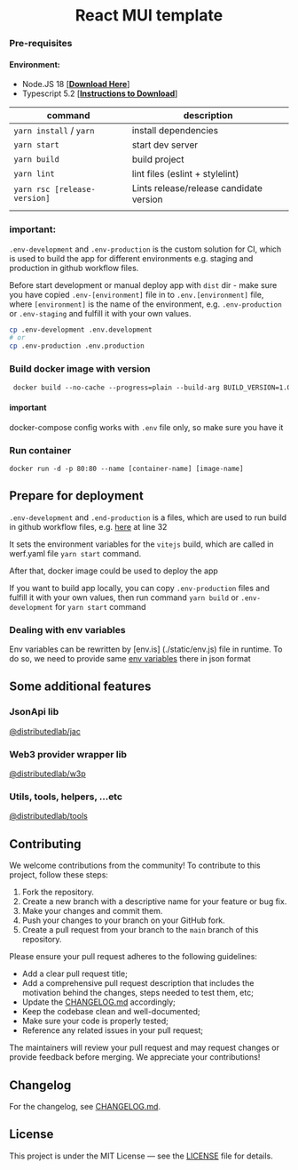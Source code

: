 <div style="text-align: center;"><h1><b>React MUI template</b></h1></div>

### Pre-requisites

#### Environment:

- Node.JS 18 [**[Download Here]**]
- Typescript 5.2 [**[Instructions to Download]**]

| command                      | description                             |
|------------------------------|-----------------------------------------|
| `yarn install` / `yarn`      | install dependencies                    |
| `yarn start`                 | start dev server                        |
| `yarn build`                 | build project                           |
| `yarn lint`                  | lint files (eslint + stylelint)         |
| `yarn rsc [release-version]` | Lints release/release candidate version |
|                              |                                         |

### important:
`.env-development` and `.env-production` is the custom solution for CI, which is used to build the app for different environments e.g. staging and production in github workflow files.

Before start development or manual deploy app with `dist` dir - make sure you have copied `.env-[environment]` file in to `.env.[environment]` file, where `[environment]` is the name of the environment, e.g. `.env-production` or `.env-staging` and fulfill it with your own values.

```bash
cp .env-development .env.development
# or
cp .env-production .env.production
```

### Build docker image with version
```dockerfile
 docker build --no-cache --progress=plain --build-arg BUILD_VERSION=1.0.0-rc.0 -t react-template .
```

#### important
docker-compose config works with `.env` file only, so make sure you have it

### Run container
```
docker run -d -p 80:80 --name [container-name] [image-name]
```

## Prepare for deployment
`.env-development` and `.end-production` is a files, which are used to run build in github workflow files, e.g. [here](.github/workflows/main.yml) at line 32

It sets the environment variables for the `vitejs` build, which are called in werf.yaml file `yarn start` command.

After that, docker image could be used to deploy the app

If you want to build app locally, you can copy `.env-production` files and fulfill it with your own values, then run command `yarn build` or `.env-development` for `yarn start` command

### Dealing with env variables
Env variables can be rewritten by [env.is] (./static/env.js) file in runtime. To do so, we need to provide same [env variables](.env.example) there in json format

## Some additional features

### JsonApi lib

[@distributedlab/jac](https://distributed-lab.github.io/web-kit/modules/_distributedlab_jac.html)

### Web3 provider wrapper lib

[@distributedlab/w3p](https://distributed-lab.github.io/web-kit/modules/_distributedlab_w3p.html)

### Utils, tools, helpers, ...etc

[@distributedlab/tools](https://distributed-lab.github.io/web-kit/modules/_distributedlab_tools.html)

## Contributing

We welcome contributions from the community! To contribute to this project, follow these steps:

1. Fork the repository.
1. Create a new branch with a descriptive name for your feature or bug fix.
1. Make your changes and commit them.
1. Push your changes to your branch on your GitHub fork.
1. Create a pull request from your branch to the `main` branch of this repository.

Please ensure your pull request adheres to the following guidelines:
- Add a clear pull request title;
- Add a comprehensive pull request description that includes the motivation behind the changes, steps needed to test them, etc;
- Update the [CHANGELOG.md] accordingly;
- Keep the codebase clean and well-documented;
- Make sure your code is properly tested;
- Reference any related issues in your pull request;

The maintainers will review your pull request and may request changes or provide feedback before merging. We appreciate your contributions!


## Changelog

For the changelog, see [CHANGELOG.md](./CHANGELOG.md).

## License

This project is under the MIT License — see the [LICENSE](./LICENSE) file for details.

[Download Here]: https://nodejs.org/en/download/
[Instructions to Download]: https://www.typescriptlang.org/download
[CHANGELOG.md]: ./CHANGELOG.md
